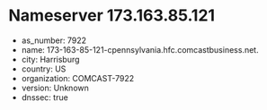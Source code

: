 # Nameserver 173.163.85.121

* as_number: 7922
* name: 173-163-85-121-cpennsylvania.hfc.comcastbusiness.net.
* city: Harrisburg
* country: US
* organization: COMCAST-7922
* version: Unknown
* dnssec: true
